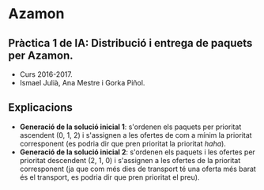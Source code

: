 # Azamon

## Pràctica 1 de IA: Distribució i entrega de paquets per Azamon.
* Curs 2016-2017.
* Ismael Julià, Ana Mestre i Gorka Piñol.

## Explicacions

* **Generació de la solució inicial 1**: s'ordenen els paquets per prioritat ascendent (0, 1, 2) i s'assignen a les ofertes de com a mínim la prioritat corresponent (es podria dir que pren prioritat la prioritat *haha*).
* **Generació de la solució inicial 2**: s'ordenen els paquets i les ofertes per prioritat descendent (2, 1, 0) i s'assignen a les ofertes de la prioritat corresponent (ja que com més dies de transport té una oferta més barat és el transport, es podria dir que pren prioritat el preu).
